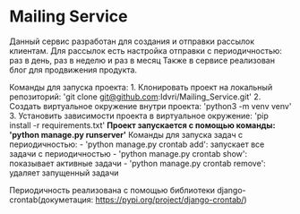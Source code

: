 # Mailing Service
Данный сервис разработан для создания и отправки рассылок клиентам.
Для рассылок есть настройка отправки с периодичностью: раз в день, раз в неделю и раз в месяц
Также в сервисе реализован блог для продвижения продукта. 

Команды для запуска проекта:
    1. Клонировать проект на локальный репозиторий: 'git clone git@github.com:Idvri/Mailing_Service.git' 
    2. Создать виртуальное окружение внутри проекта: 'python3 -m venv venv'
    3. Установить зависимости проекта в виртуальное окружение: 'pip install -r requirements.txt'
    **Проект запускается с помощью команды: 'python manage.py runserver'**
Команды для запуска задач с периодичностью:
    - 'python manage.py crontab add': запускает все задачи с периодичностью
    - 'python manage.py crontab show': показывает активные задачи
    - 'python manage.py crontab remove': удаляет запущенный задачи

Периодичность реализована с помощью библиотеки django-crontab(докуметация: https://pypi.org/project/django-crontab/) 
